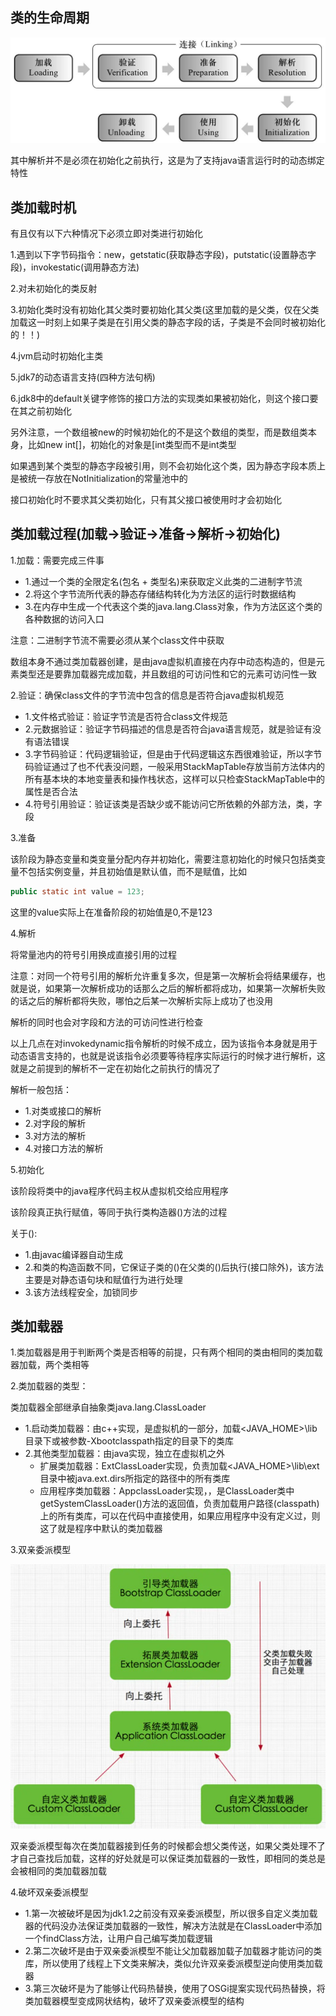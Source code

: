 ## 类的生命周期

![zhouqi](https://github.com/einQimiaozi/awesome_java_notebook/blob/main/jvm/Resources/zhouqi.png)

其中解析并不是必须在初始化之前执行，这是为了支持java语言运行时的动态绑定特性

## 类加载时机

有且仅有以下六种情况下必须立即对类进行初始化

1.遇到以下字节码指令：new，getstatic(获取静态字段)，putstatic(设置静态字段)，invokestatic(调用静态方法)

2.对未初始化的类反射

3.初始化类时没有初始化其父类时要初始化其父类(这里加载的是父类，仅在父类加载这一时刻上如果子类是在引用父类的静态字段的话，子类是不会同时被初始化的！！)

4.jvm启动时初始化主类

5.jdk7的动态语言支持(四种方法句柄)

6.jdk8中的default关键字修饰的接口方法的实现类如果被初始化，则这个接口要在其之前初始化

另外注意，一个数组被new的时候初始化的不是这个数组的类型，而是数组类本身，比如new int[]，初始化的对象是[int类型而不是int类型

如果遇到某个类型的静态字段被引用，则不会初始化这个类，因为静态字段本质上是被统一存放在NotInitialization的常量池中的

接口初始化时不要求其父类初始化，只有其父接口被使用时才会初始化

## 类加载过程(加载->验证->准备->解析->初始化)

1.加载：需要完成三件事
   - 1.通过一个类的全限定名(包名 + 类型名)来获取定义此类的二进制字节流
   - 2.将这个字节流所代表的静态存储结构转化为方法区的运行时数据结构
   - 3.在内存中生成一个代表这个类的java.lang.Class对象，作为方法区这个类的各种数据的访问入口
   
   注意：二进制字节流不需要必须从某个class文件中获取
   
   数组本身不通过类加载器创建，是由java虚拟机直接在内存中动态构造的，但是元素类型还是要靠加载器完成加载，并且数组的可访问性和它的元素可访问性一致
   
2.验证：确保class文件的字节流中包含的信息是否符合java虚拟机规范

  - 1.文件格式验证：验证字节流是否符合class文件规范
  - 2.元数据验证：验证字节码描述的信息是否符合java语言规范，就是验证有没有语法错误
  - 3.字节码验证：代码逻辑验证，但是由于代码逻辑这东西很难验证，所以字节码验证通过了也不代表没问题，一般采用StackMapTable存放当前方法体内的所有基本块的本地变量表和操作栈状态，这样可以只检查StackMapTable中的属性是否合法
  - 4.符号引用验证：验证该类是否缺少或不能访问它所依赖的外部方法，类，字段
  
3.准备

该阶段为静态变量和类变量分配内存并初始化，需要注意初始化的时候只包括类变量不包括实例变量，并且初始值是默认值，而不是赋值，比如

```java
public static int value = 123;
```

这里的value实际上在准备阶段的初始值是0,不是123

4.解析

将常量池内的符号引用换成直接引用的过程

注意：对同一个符号引用的解析允许重复多次，但是第一次解析会将结果缓存，也就是说，如果第一次解析成功的话那么之后的解析都将成功，如果第一次解析失败的话之后的解析都将失败，哪怕之后某一次解析实际上成功了也没用

解析的同时也会对字段和方法的可访问性进行检查

以上几点在对invokedynamic指令解析的时候不成立，因为该指令本身就是用于动态语言支持的，也就是说该指令必须要等待程序实际运行的时候才进行解析，这就是之前提到的解析不一定在初始化之前执行的情况了

解析一般包括：
   - 1.对类或接口的解析
   - 2.对字段的解析
   - 3.对方法的解析
   - 4.对接口方法的解析

5.初始化

该阶段将类中的java程序代码主权从虚拟机交给应用程序

该阶段真正执行赋值，等同于执行类构造器<clinit>()方法的过程
   
关于<clinit>():
   
   - 1.由javac编译器自动生成
   - 2.和类的构造函数不同，它保证子类的<clinit>()在父类的<clinit>()后执行(接口除外)，该方法主要是对静态语句块和赋值行为进行处理
   - 3.该方法线程安全，加锁同步
   
## 类加载器

1.类加载器是用于判断两个类是否相等的前提，只有两个相同的类由相同的类加载器加载，两个类相等

2.类加载器的类型：

类加载器全部继承自抽象类java.lang.ClassLoader

   - 1.启动类加载器：由c++实现，是虚拟机的一部分，加载<JAVA_HOME>\lib目录下或被参数-Xbootclasspath指定的目录下的类库
   - 2.其他类型加载器：由java实现，独立在虚拟机之外
      - 扩展类加载器：ExtClassLoader实现，负责加载<JAVA_HOME>\lib\ext目录中被java.ext.dirs所指定的路径中的所有类库
      - 应用程序类加载器：AppclassLoader实现，，是ClassLoader类中getSystemClassLoader()方法的返回值，负责加载用户路径(classpath)上的所有类库，可以在代码中直接使用，如果应用程序中没有定义过，则这了就是程序中默认的类加载器
      
3.双亲委派模型
   
   ![](https://github.com/einQimiaozi/awesome_java_notebook/blob/main/jvm/Resources/weipai.jpg)
   
   双亲委派模型每次在类加载器接到任务的时候都会想父类传送，如果父类处理不了才自己查找后加载，这样的好处就是可以保证类加载器的一致性，即相同的类总是会被相同的类加载器加载

4.破坏双亲委派模型
   - 1.第一次被破坏是因为jdk1.2之前没有双亲委派模型，所以很多自定义类加载器的代码没办法保证类加载器的一致性，解决方法就是在ClassLoader中添加一个findClass方法，让用户自己编写类加载逻辑
   - 2.第二次破坏是由于双亲委派模型不能让父加载器加载子加载器才能访问的类库，所以使用了线程上下文类来解决，类似允许双亲委派模型逆向使用类加载器
   - 3.第三次破坏是为了能够让代码热替换，使用了OSGi提案实现代码热替换，将类加载器模型变成网状结构，破坏了双亲委派模型的结构

  
  


